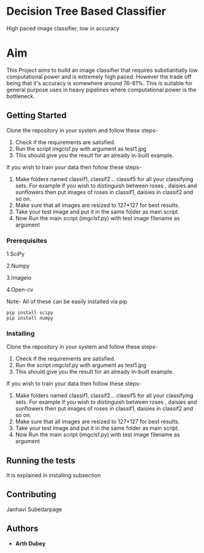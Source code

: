 # Decision Tree Based Classifier
High paced image classifier, low in accuracy
# Aim

This Project aims to build an image classifier that requires substiantially low computational power and is extremely high paced.
However the trade off being that it's accuracy is somewhere around 76-81%. This is suitable for general purpose uses in heavy
pipelines where computational power is the bottleneck.

## Getting Started

Clone the repository in your system and follow these steps-
1. Check if the requirements are satisfied.
2. Run the script imgclsf.py with argument as test1.jpg
3. This should give you the result for an already in-built example.

If you wish to train your data then follow these steps-
1. Make folders named classif1, classif2... classif5 for all your classifying sets. For example
if you wish to distinguish between roses , daisies and sunflowers then put images of roses in classif1, daisies in classif2 and so on.
2. Make sure that all images are resized to 127*127 for best results.
3. Take your test image and put it in the same folder as main script.
4. Now Run the main script (imgclsf.py) with test image filename as argument

### Prerequisites

1.SciPy 

2.Numpy 

3.Imageio 

4.Open-cv

Note- All of these can be easily installed via pip

```
pip install scipy
pip install numpy
```

### Installing

Clone the repository in your system and follow these steps-
1. Check if the requirements are satisfied.
2. Run the script imgclsf.py with argument as test1.jpg
3. This should give you the result for an already in-built example.

If you wish to train your data then follow these steps-
1. Make folders named classif1, classif2... classif5 for all your classifying sets. For example
if you wish to distinguish between roses , daisies and sunflowers then put images of roses in classif1, daisies in classif2 and so on.
2. Make sure that all images are resized to 127*127 for best results.
3. Take your test image and put it in the same folder as main script.
4. Now Run the main script (imgclsf.py) with test image filename as argument

## Running the tests

It is explained in installing subsection


## Contributing

Janhavi Subedarpage
## Authors

* **Arth Dubey** 
